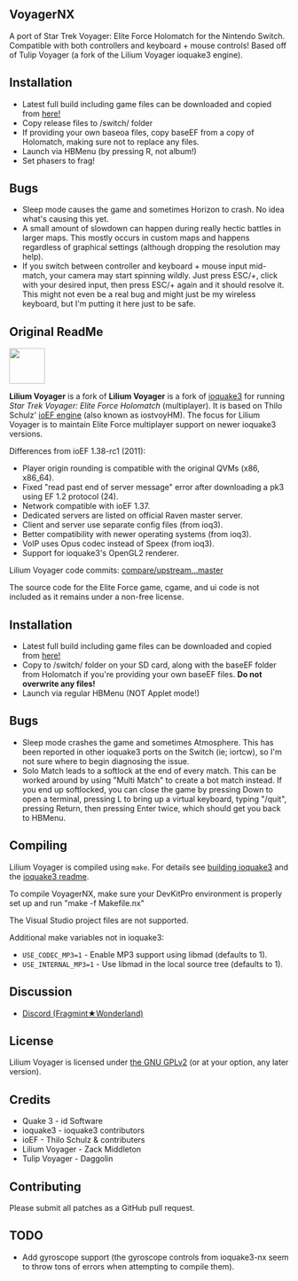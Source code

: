 ## **VoyagerNX**
A port of Star Trek Voyager: Elite Force Holomatch for the Nintendo Switch. Compatible with both controllers and keyboard + mouse controls! Based off of Tulip Voyager (a fork of the Lilium Voyager ioquake3 engine).

## **Installation**
- Latest full build including game files can be downloaded and copied from <a href="https://accela.design/downloads/VoyagerNX.zip">here!<br/></a>
- Copy release files to /switch/ folder
- If providing your own baseoa files, copy baseEF from a copy of Holomatch, making sure not to replace any files.
- Launch via HBMenu (by pressing R, not album!)
- Set phasers to frag!

## **Bugs**
- Sleep mode causes the game and sometimes Horizon to crash. No idea what's causing this yet.
- A small amount of slowdown can happen during really hectic battles in larger maps. This mostly occurs in custom maps and happens regardless of graphical settings (although dropping the resolution may help).
- If you switch between controller and keyboard + mouse input mid-match, your camera may start spinning wildly. Just press ESC/+, click with your desired input, then press ESC/+ again and it should resolve it. This might not even be a real bug and might just be my wireless keyboard, but I'm putting it here just to be safe.

## **Original ReadMe**
<img src="https://raw.githubusercontent.com/zturtleman/lilium-voyager/master/misc/lilium.png" width="64">

**Lilium Voyager** is a fork of **Lilium Voyager** is a fork of [ioquake3](https://github.com/ioquake/ioq3) for running _Star Trek Voyager: Elite Force Holomatch_ (multiplayer). It is based on Thilo Schulz' [ioEF engine](http://thilo.tjps.eu/efport-progress/) (also known as iostvoyHM). The focus for Lilium Voyager is to maintain Elite Force multiplayer support on newer ioquake3 versions.


Differences from ioEF 1.38-rc1 (2011):

  * Player origin rounding is compatible with the original QVMs (x86, x86_64).
  * Fixed "read past end of server message" error after downloading a pk3 using EF 1.2 protocol (24).
  * Network compatible with ioEF 1.37.
  * Dedicated servers are listed on official Raven master server.
  * Client and server use separate config files (from ioq3).
  * Better compatibility with newer operating systems (from ioq3).
  * VoIP uses Opus codec instead of Speex (from ioq3).
  * Support for ioquake3's OpenGL2 renderer.

Lilium Voyager code commits: [compare/upstream...master](https://github.com/zturtleman/lilium-voyager/compare/upstream...master)

The source code for the Elite Force game, cgame, and ui code is not included as it remains under a non-free license.

## Installation
- Latest full build including game files can be downloaded and copied from <a href="https://accela.design/downloads/VoyagerNX.zip">here!<br/></a>
- Copy to /switch/ folder on your SD card, along with the baseEF folder from Holomatch if you're providing your own baseEF files. **Do not overwrite any files!**
- Launch via regular HBMenu (NOT Applet mode!)

## Bugs
- Sleep mode crashes the game and sometimes Atmosphere. This has been reported in other ioquake3 ports on the Switch (ie; iortcw), so I'm not sure where to begin diagnosing the issue. 
- Solo Match leads to a softlock at the end of every match. This can be worked around by using "Multi Match" to create a bot match instead. If you end up softlocked, you can close the game by pressing Down to open a terminal, pressing L to bring up a virtual keyboard, typing "/quit", pressing Return, then pressing Enter twice, which should get you back to HBMenu.

## Compiling

Lilium Voyager is compiled using `make`. For details see [building ioquake3](http://wiki.ioquake3.org/Building_ioquake3) and the [ioquake3 readme](README-ioq3.md).

To compile VoyagerNX, make sure your DevKitPro environment is properly set up and run "make -f Makefile.nx"

The Visual Studio project files are not supported.

Additional make variables not in ioquake3:
* `USE_CODEC_MP3=1` - Enable MP3 support using libmad (defaults to 1).
* `USE_INTERNAL_MP3=1` - Use libmad in the local source tree (defaults to 1).


## Discussion

  * [Discord (Fragmint★Wonderland)](https://discord.gg/7J2pjGD)


## License

Lilium Voyager is licensed under [the GNU GPLv2](COPYING.txt) (or at your option, any later version).


## Credits

* Quake 3 - id Software
* ioquake3 - ioquake3 contributors
* ioEF - Thilo Schulz & contributers
* Lilium Voyager - Zack Middleton
* Tulip Voyager - Daggolin


## Contributing

Please submit all patches as a GitHub pull request.

## TODO

- Add gyroscope support (the gyroscope controls from ioquake3-nx seem to throw tons of errors when attempting to compile them).
